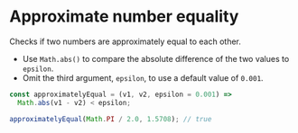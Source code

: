 # Approximate number equality

Checks if two numbers are approximately equal to each other.

* Use `Math.abs()` to compare the absolute difference of the two values to `epsilon`.
* Omit the third argument, `epsilon`, to use a default value of `0.001`.

```js
const approximatelyEqual = (v1, v2, epsilon = 0.001) =>
  Math.abs(v1 - v2) < epsilon;
```

```js
approximatelyEqual(Math.PI / 2.0, 1.5708); // true
```
